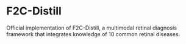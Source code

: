 # F2C-Distill
Official implementation of F2C-Distill, a multimodal retinal diagnosis framework that integrates knowledge of 10 common retinal diseases.
                                                                                                                   